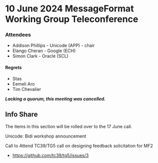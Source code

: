 # 10 June 2024 MessageFormat Working Group Teleconference

### Attendees
- Addison Phillips - Unicode (APP) - chair
- Elango Cheran - Google (ECH)
- Simon Clark - Oracle (SCL)

#### Regrets
- Stas
- Eemeli Aro
- Tim Chevalier

**_Lacking a quorum, this meeting was cancelled._**

## Info Share

The items in this section will be rolled over to the 17 June call.

Unicode: Bidi workshop announcement

Call to Attend TC39/TG5 call on designing feedback solicitation for MF2
 - https://github.com/tc39/tg5/issues/3

